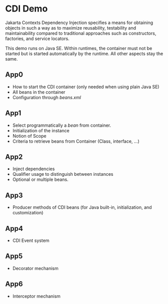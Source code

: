# CDI Demo

Jakarta Contexts Dependency Injection specifies a means for obtaining objects in such a way as to maximize reusability, testability and maintainability compared to traditional approaches such as constructors, factories, and service locators.


This demo runs on Java SE. Within runtimes, the container must not be started but is started automatically by the runtime. All other aspects stay the same.


## App0

- How to start the CDI container (only needed when using plain Java SE)
- All beans in the container
- Configuration through _beans.xml_

## App1

- Select programmatically a _bean_ from container.
- Initialization of the instance
- Notion of Scope
- Criteria to retrieve beans from Container (Class, interface, ...)

## App2

- Inject dependencies
- Qualifier usage to distinguish between instances
- Optional or multiple beans.

## App3

- Producer methods of CDI beans (for Java built-in, initialization, and customization)

## App4

- CDI Event system

## App5

- Decorator mechanism

## App6

- Interceptor mechanism